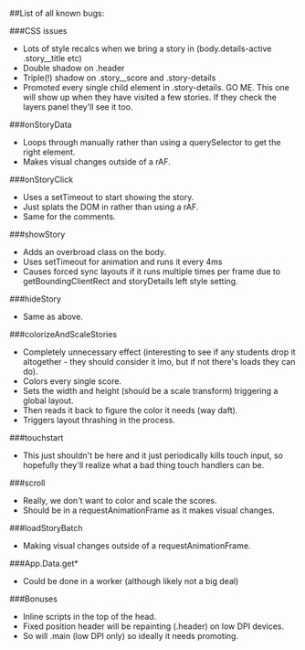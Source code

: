 ##List of all known bugs:

###CSS issues
* Lots of style recalcs when we bring a story in (body.details-active .story__title etc)
* Double shadow on .header
* Triple(!) shadow on .story__score and .story-details
* Promoted every single child element in .story-details. GO ME. This one will show up when they have visited a few stories. If they check the layers panel they'll see it too.

###onStoryData
* Loops through manually rather than using a querySelector to get the right element.
* Makes visual changes outside of a rAF.

###onStoryClick
* Uses a setTimeout to start showing the story.
* Just splats the DOM in rather than using a rAF.
* Same for the comments.

###showStory
* Adds an overbroad class on the body.
* Uses setTimeout for animation and runs it every 4ms
* Causes forced sync layouts if it runs multiple times per frame due to getBoundingClientRect and storyDetails left style setting.

###hideStory
* Same as above.

###colorizeAndScaleStories
* Completely unnecessary effect (interesting to see if any students drop it altogether - they should consider it imo, but if not there's loads they can do).
* Colors every single score.
* Sets the width and height (should be a scale transform) triggering a global layout.
* Then reads it back to figure the color it needs (way daft).
* Triggers layout thrashing in the process.

###touchstart
* This just shouldn't be here and it just periodically kills touch input, so hopefully they'll realize what a bad thing touch handlers can be.

###scroll
* Really, we don't want to color and scale the scores.
* Should be in a requestAnimationFrame as it makes visual changes.

###loadStoryBatch
* Making visual changes outside of a requestAnimationFrame.

###App.Data.get*
* Could be done in a worker (although likely not a big deal)

###Bonuses
* Inline scripts in the top of the head.
* Fixed position header will be repainting (.header) on low DPI devices.
* So will .main (low DPI only) so ideally it needs promoting.